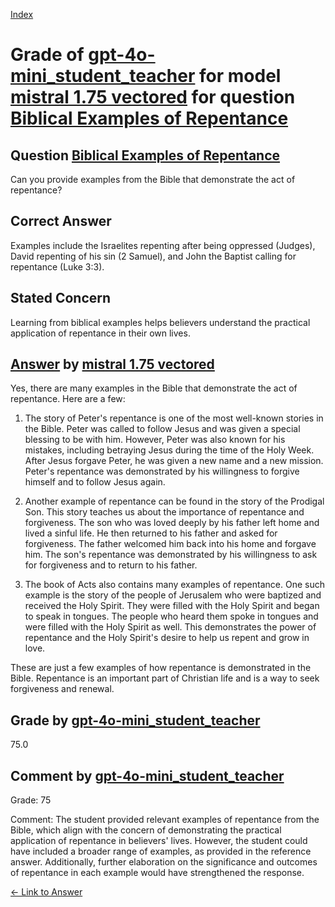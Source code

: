 
[Index](../../../../index.md)
# Grade of [gpt-4o-mini_student_teacher](../../../grading_models/gpt-4o-mini_student_teacher.md) for model [mistral 1.75 vectored](../../../answering_models/mistral_1.75_vectored.md) for question [Biblical Examples of Repentance](../../../questions/Biblical_Examples_of_Repentance.md)

## Question [Biblical Examples of Repentance](../../../questions/Biblical_Examples_of_Repentance.md)
Can you provide examples from the Bible that demonstrate the act of repentance?

## Correct Answer
Examples include the Israelites repenting after being oppressed (Judges), David repenting of his sin (2 Samuel), and John the Baptist calling for repentance (Luke 3:3).

## Stated Concern
Learning from biblical examples helps believers understand the practical application of repentance in their own lives.

## [Answer](../Biblical_Examples_of_Repentance.md) by [mistral 1.75 vectored](../../../answering_models/mistral_1.75_vectored.md)
Yes, there are many examples in the Bible that demonstrate the act of repentance. Here are a few:

1. The story of Peter's repentance is one of the most well-known stories in the Bible. Peter was called to follow Jesus and was given a special blessing to be with him. However, Peter was also known for his mistakes, including betraying Jesus during the time of the Holy Week. After Jesus forgave Peter, he was given a new name and a new mission. Peter's repentance was demonstrated by his willingness to forgive himself and to follow Jesus again.

2. Another example of repentance can be found in the story of the Prodigal Son. This story teaches us about the importance of repentance and forgiveness. The son who was loved deeply by his father left home and lived a sinful life. He then returned to his father and asked for forgiveness. The father welcomed him back into his home and forgave him. The son's repentance was demonstrated by his willingness to ask for forgiveness and to return to his father.

3. The book of Acts also contains many examples of repentance. One such example is the story of the people of Jerusalem who were baptized and received the Holy Spirit. They were filled with the Holy Spirit and began to speak in tongues. The people who heard them spoke in tongues and were filled with the Holy Spirit as well. This demonstrates the power of repentance and the Holy Spirit's desire to help us repent and grow in love.

These are just a few examples of how repentance is demonstrated in the Bible. Repentance is an important part of Christian life and is a way to seek forgiveness and renewal.

## Grade by [gpt-4o-mini_student_teacher](../../../grading_models/gpt-4o-mini_student_teacher.md)
75.0

## Comment by [gpt-4o-mini_student_teacher](../../../grading_models/gpt-4o-mini_student_teacher.md)
Grade: 75

Comment: The student provided relevant examples of repentance from the Bible, which align with the concern of demonstrating the practical application of repentance in believers' lives. However, the student could have included a broader range of examples, as provided in the reference answer. Additionally, further elaboration on the significance and outcomes of repentance in each example would have strengthened the response.

[&lt;- Link to Answer](../Biblical_Examples_of_Repentance.md)
